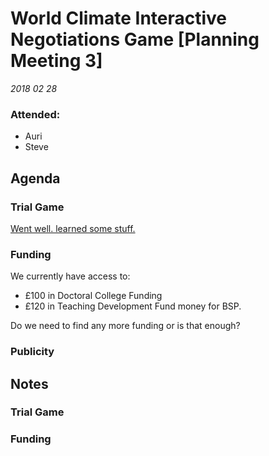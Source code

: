 # World Climate Interactive Negotiations Game [Planning Meeting 3]

_2018 02 28_

### Attended: 

* Auri
* Steve

## Agenda

### Trial Game

[Went well. learned some stuff.](./trialgame.md)

### Funding

We currently have access to:

* £100 in Doctoral College Funding
* £120 in Teaching Development Fund money for BSP.

Do we need to find any more funding or is that enough?

### Publicity

## Notes

### Trial Game

### Funding
